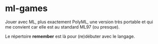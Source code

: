 ml-games
========

Jouer avec ML, plus exactement PolyML, une version très portable et qui me convient car elle est au standard ML97 (ou presque).

Le répertoire __remember__ est là pour (re)débuter avec le langage.
